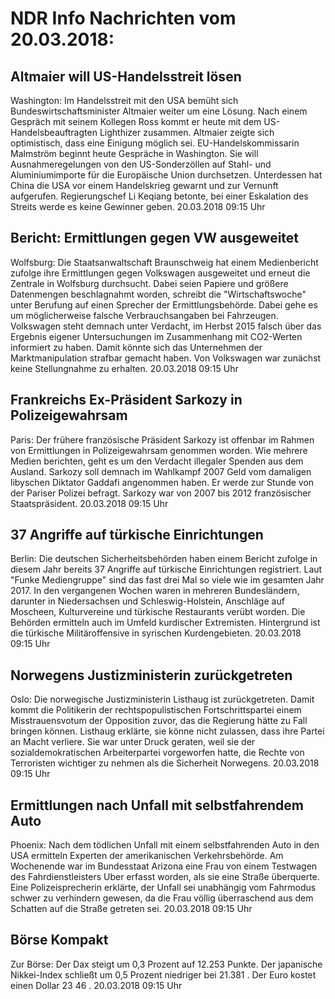 # NDR Info Nachrichten vom 20.03.2018:


## Altmaier will US-Handelsstreit lösen
Washington: Im Handelsstreit mit den USA bemüht sich Bundeswirtschaftsminister Altmaier weiter um eine Lösung. Nach einem Gespräch mit seinem Kollegen Ross kommt er heute mit dem US-Handelsbeauftragten Lighthizer zusammen. Altmaier zeigte sich optimistisch, dass eine Einigung möglich sei. EU-Handelskommissarin Malmström beginnt heute Gespräche in Washington. Sie will Ausnahmeregelungen von den US-Sonderzöllen auf Stahl- und Aluminiumimporte für die Europäische Union durchsetzen. Unterdessen hat China die USA vor einem Handelskrieg gewarnt und zur Vernunft aufgerufen. Regierungschef Li Keqiang betonte, bei einer Eskalation des Streits werde es keine Gewinner geben. 20.03.2018 09:15 Uhr 

## Bericht: Ermittlungen gegen VW ausgeweitet
Wolfsburg: Die Staatsanwaltschaft Braunschweig hat einem Medienbericht zufolge ihre Ermittlungen gegen Volkswagen ausgeweitet und erneut die Zentrale in Wolfsburg durchsucht. Dabei seien Papiere und größere Datenmengen beschlagnahmt worden, schreibt die "Wirtschaftswoche" unter Berufung auf einen Sprecher der Ermittlungsbehörde. Dabei gehe es um möglicherweise falsche Verbrauchsangaben bei Fahrzeugen. Volkswagen steht demnach unter Verdacht, im Herbst 2015 falsch über das Ergebnis eigener Untersuchungen im Zusammenhang mit CO2-Werten informiert zu haben. Damit könnte sich das Unternehmen der Marktmanipulation strafbar gemacht haben. Von Volkswagen war zunächst keine Stellungnahme zu erhalten. 20.03.2018 09:15 Uhr 

## Frankreichs Ex-Präsident Sarkozy in Polizeigewahrsam
Paris: Der frühere französische Präsident Sarkozy ist offenbar im Rahmen von Ermittlungen in Polizeigewahrsam genommen worden. Wie mehrere Medien berichten, geht es um den Verdacht illegaler Spenden aus dem Ausland. Sarkozy soll demnach im Wahlkampf 2007 Geld vom damaligen libyschen Diktator Gaddafi angenommen haben. Er werde zur Stunde von der Pariser Polizei befragt. Sarkozy war von 2007 bis 2012 französischer Staatspräsident. 20.03.2018 09:15 Uhr 

## 37 Angriffe auf türkische Einrichtungen
Berlin: Die deutschen Sicherheitsbehörden haben einem Bericht zufolge in diesem Jahr bereits 37 Angriffe auf türkische Einrichtungen registriert. Laut "Funke Mediengruppe" sind das fast drei Mal so viele wie im gesamten Jahr 2017. In den vergangenen Wochen waren in mehreren Bundesländern, darunter in Niedersachsen und Schleswig-Holstein, Anschläge auf Moscheen, Kulturvereine und türkische Restaurants verübt worden. Die Behörden ermitteln auch im Umfeld kurdischer Extremisten. Hintergrund ist die türkische Militäroffensive in syrischen Kurdengebieten. 20.03.2018 09:15 Uhr 

## Norwegens Justizministerin zurückgetreten
Oslo: Die norwegische Justizministerin Listhaug ist zurückgetreten. Damit kommt die Politikerin der rechtspopulistischen Fortschrittspartei einem Misstrauensvotum der Opposition zuvor, das die Regierung hätte zu Fall bringen können. Listhaug erklärte, sie könne nicht zulassen, dass ihre Partei an Macht verliere. Sie war unter Druck geraten, weil sie der sozialdemokratischen Arbeiterpartei vorgeworfen hatte, die Rechte von Terroristen wichtiger zu nehmen als die Sicherheit Norwegens. 20.03.2018 09:15 Uhr 

## Ermittlungen nach Unfall mit selbstfahrendem Auto
Phoenix: Nach dem tödlichen Unfall mit einem selbstfahrenden Auto in den USA ermitteln Experten der amerikanischen Verkehrsbehörde. Am Wochenende war im Bundesstaat Arizona eine Frau von einem Testwagen des Fahrdienstleisters Uber erfasst worden, als sie eine Straße überquerte. Eine Polizeisprecherin erklärte, der Unfall sei unabhängig vom Fahrmodus schwer zu verhindern gewesen, da die Frau völlig überraschend aus dem Schatten auf die Straße getreten sei. 20.03.2018 09:15 Uhr 

## Börse Kompakt
Zur Börse: Der Dax steigt um  0,3  Prozent auf  12.253  Punkte. Der japanische Nikkei-Index schließt um  0,5  Prozent niedriger bei  21.381 . Der Euro kostet einen Dollar  23 46 . 20.03.2018 09:15 Uhr 
